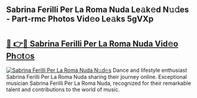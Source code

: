 ## Sabrina Ferilli Per La Roma Nuda Le𝚊k𝚎d N𝚞𝚍es - Part-rmc Photos Vid𝚎o Le𝚊ks 5gVXp

# <h2><a href="http://fbbzfmu.evod.top/?m=Sabrina+Ferilli+Per+La+Roma+Nuda">🔗 👉🔴 Sabrina Ferilli Per La Roma Nuda Vid𝚎o Ph𝚘t𝚘s</a></h2>

[![Sabrina Ferilli Per La Roma Nuda N𝚞d𝚎s](https://i.imgur.com/8V9OHl7.gif)](http://fbbzfmu.evod.top/?m=Sabrina+Ferilli+Per+La+Roma+Nuda)
Dance and lifestyle enthusiast Sabrina Ferilli Per La Roma Nuda sharing their journey online. Exceptional musician Sabrina Ferilli Per La Roma Nuda, recognized for their remarkable talent and contributions to the world of music. 
